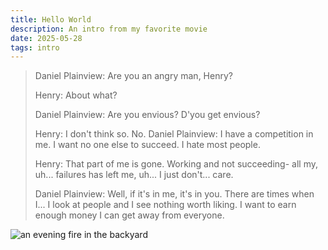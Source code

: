 ```yaml
---
title: Hello World
description: An intro from my favorite movie
date: 2025-05-28
tags: intro
---
```




>Daniel Plainview: Are you an angry man, Henry?
>
>Henry: About what?
>
>Daniel Plainview: Are you envious? D'you get envious?
>
>Henry: I don't think so. No.
>Daniel Plainview: I have a competition in me. I want no one else to succeed. I hate most people.
>
>Henry: That part of me is gone. Working and not succeeding- all my, uh... failures has left me, uh... I just don't... care.
>
>Daniel Plainview: Well, if it's in me, it's in you. There are times when I... I look at people and I see nothing worth liking. I want to earn enough money I can get away from everyone.

<img src="./fire.jpg" alt="an evening fire in the backyard">
